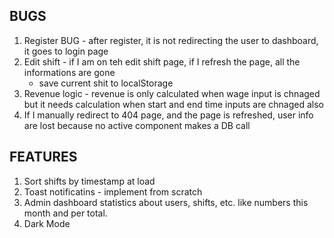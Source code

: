 ## BUGS

1.  Register BUG - after register, it is not redirecting the user to dashboard, it goes to login page
2.  Edit shift - if I am on teh edit shift page, if I refresh the page, all the informations are gone
    - save current shit to localStorage
3.  Revenue logic - revenue is only calculated when wage input is chnaged but it needs calculation when start and end time inputs are chnaged also
4.  If I manually redirect to 404 page, and the page is refreshed, user info are lost because no active component makes a DB call

## FEATURES

1. Sort shifts by timestamp at load
2. Toast notificatins - implement from scratch
3. Admin dashboard statistics about users, shifts, etc. like numbers this month and per total.
4. Dark Mode
